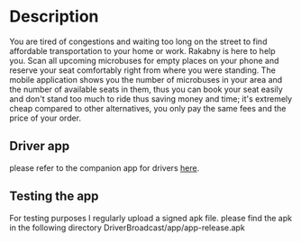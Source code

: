 # Description

You are tired of congestions and waiting too long on the street to find affordable transportation to your home or work. Rakabny is here to help you. Scan all upcoming microbuses for empty places on your phone and reserve your seat comfortably right from where you were standing. 
The mobile application shows you the number of microbuses in your area and the number of available seats in them, thus you can book your seat easily and don't stand too much to ride thus saving money and time; it's extremely cheap compared to other alternatives, you only pay the same fees and the price of your order.


## Driver app
please refer to the companion app for drivers [here](https://github.com/ehabhamdy/DriverBroadcast "Rakkebny Driver").

## Testing the app
For testing purposes I regularly upload a signed apk file. please find the apk in the following directory
DriverBroadcast/app/app-release.apk
